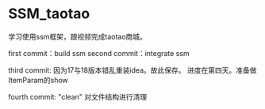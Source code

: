 # SSM_taotao
学习使用ssm框架，跟视频完成taotao商城。

first commit：build ssm
second commit：integrate ssm

third commit:
因为17与18版本错乱重装idea。故此保存。
进度在第四天。准备做ItemParam的show

fourth commit: "clean"
对文件结构进行清理

